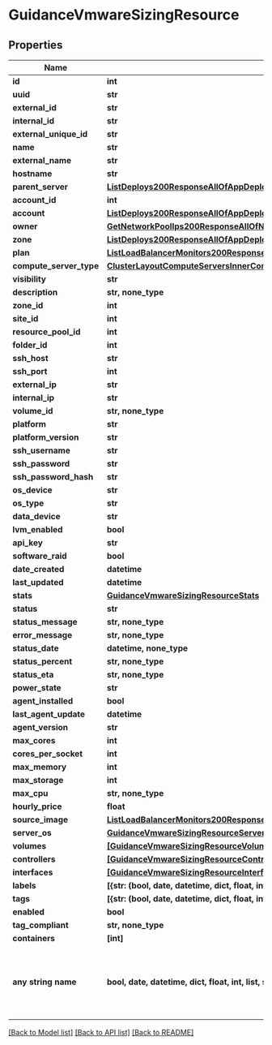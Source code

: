 # GuidanceVmwareSizingResource


## Properties
Name | Type | Description | Notes
------------ | ------------- | ------------- | -------------
**id** | **int** |  | [optional] 
**uuid** | **str** |  | [optional] 
**external_id** | **str** |  | [optional] 
**internal_id** | **str** |  | [optional] 
**external_unique_id** | **str** |  | [optional] 
**name** | **str** |  | [optional] 
**external_name** | **str** |  | [optional] 
**hostname** | **str** |  | [optional] 
**parent_server** | [**ListDeploys200ResponseAllOfAppDeploysInnerInstance**](ListDeploys200ResponseAllOfAppDeploysInnerInstance.md) |  | [optional] 
**account_id** | **int** |  | [optional] 
**account** | [**ListDeploys200ResponseAllOfAppDeploysInnerInstance**](ListDeploys200ResponseAllOfAppDeploysInnerInstance.md) |  | [optional] 
**owner** | [**GetNetworkPoolIps200ResponseAllOfNetworkPoolIpsInnerCreatedBy**](GetNetworkPoolIps200ResponseAllOfNetworkPoolIpsInnerCreatedBy.md) |  | [optional] 
**zone** | [**ListDeploys200ResponseAllOfAppDeploysInnerInstance**](ListDeploys200ResponseAllOfAppDeploysInnerInstance.md) |  | [optional] 
**plan** | [**ListLoadBalancerMonitors200ResponseAllOfLoadBalancerMonitorsInnerLoadBalancerType**](ListLoadBalancerMonitors200ResponseAllOfLoadBalancerMonitorsInnerLoadBalancerType.md) |  | [optional] 
**compute_server_type** | [**ClusterLayoutComputeServersInnerComputeServerType**](ClusterLayoutComputeServersInnerComputeServerType.md) |  | [optional] 
**visibility** | **str** |  | [optional] 
**description** | **str, none_type** |  | [optional] 
**zone_id** | **int** |  | [optional] 
**site_id** | **int** |  | [optional] 
**resource_pool_id** | **int** |  | [optional] 
**folder_id** | **int** |  | [optional] 
**ssh_host** | **str** |  | [optional] 
**ssh_port** | **int** |  | [optional] 
**external_ip** | **str** |  | [optional] 
**internal_ip** | **str** |  | [optional] 
**volume_id** | **str, none_type** |  | [optional] 
**platform** | **str** |  | [optional] 
**platform_version** | **str** |  | [optional] 
**ssh_username** | **str** |  | [optional] 
**ssh_password** | **str** |  | [optional] 
**ssh_password_hash** | **str** |  | [optional] 
**os_device** | **str** |  | [optional] 
**os_type** | **str** |  | [optional] 
**data_device** | **str** |  | [optional] 
**lvm_enabled** | **bool** |  | [optional] 
**api_key** | **str** |  | [optional] 
**software_raid** | **bool** |  | [optional] 
**date_created** | **datetime** |  | [optional] 
**last_updated** | **datetime** |  | [optional] 
**stats** | [**GuidanceVmwareSizingResourceStats**](GuidanceVmwareSizingResourceStats.md) |  | [optional] 
**status** | **str** |  | [optional] 
**status_message** | **str, none_type** |  | [optional] 
**error_message** | **str, none_type** |  | [optional] 
**status_date** | **datetime, none_type** |  | [optional] 
**status_percent** | **str, none_type** |  | [optional] 
**status_eta** | **str, none_type** |  | [optional] 
**power_state** | **str** |  | [optional] 
**agent_installed** | **bool** |  | [optional] 
**last_agent_update** | **datetime** |  | [optional] 
**agent_version** | **str** |  | [optional] 
**max_cores** | **int** |  | [optional] 
**cores_per_socket** | **int** |  | [optional] 
**max_memory** | **int** |  | [optional] 
**max_storage** | **int** |  | [optional] 
**max_cpu** | **str, none_type** |  | [optional] 
**hourly_price** | **float** |  | [optional] 
**source_image** | [**ListLoadBalancerMonitors200ResponseAllOfLoadBalancerMonitorsInnerLoadBalancerType**](ListLoadBalancerMonitors200ResponseAllOfLoadBalancerMonitorsInnerLoadBalancerType.md) |  | [optional] 
**server_os** | [**GuidanceVmwareSizingResourceServerOs**](GuidanceVmwareSizingResourceServerOs.md) |  | [optional] 
**volumes** | [**[GuidanceVmwareSizingResourceVolumesInner]**](GuidanceVmwareSizingResourceVolumesInner.md) |  | [optional] 
**controllers** | [**[GuidanceVmwareSizingResourceControllersInner]**](GuidanceVmwareSizingResourceControllersInner.md) |  | [optional] 
**interfaces** | [**[GuidanceVmwareSizingResourceInterfacesInner]**](GuidanceVmwareSizingResourceInterfacesInner.md) |  | [optional] 
**labels** | **[{str: (bool, date, datetime, dict, float, int, list, str, none_type)}]** |  | [optional] 
**tags** | **[{str: (bool, date, datetime, dict, float, int, list, str, none_type)}]** |  | [optional] 
**enabled** | **bool** |  | [optional] 
**tag_compliant** | **str, none_type** |  | [optional] 
**containers** | **[int]** |  | [optional] 
**any string name** | **bool, date, datetime, dict, float, int, list, str, none_type** | any string name can be used but the value must be the correct type | [optional]

[[Back to Model list]](../README.md#documentation-for-models) [[Back to API list]](../README.md#documentation-for-api-endpoints) [[Back to README]](../README.md)


